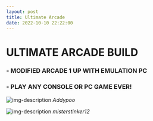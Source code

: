 ```yaml
---
layout: post
title: Ultimate Arcade
date: 2022-10-10 22:22:00
---
```


# ULTIMATE ARCADE BUILD

### - MODIFIED ARCADE 1 UP WITH EMULATION PC
### - PLAY ANY CONSOLE OR PC GAME EVER!

![img-description](https://www.antlatt.com/images/builds/arcade/arcadethumb.png)
_Addypoo_

![img-description](https://www.antlatt.com/images/builds/arcade/arcade-mvsc2.png)
_misterstinker12_

